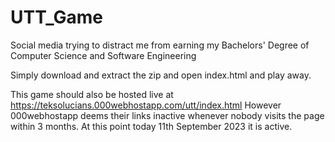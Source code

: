 # UTT_Game
Social media trying to distract me from earning my Bachelors' Degree of Computer Science and Software Engineering

Simply download and extract the zip and open index.html and play away. 

This game should also be hosted live at https://teksolucians.000webhostapp.com/utt/index.html
However 000webhostapp deems their links inactive whenever nobody visits the page within 3 months.  At this point today 11th September 2023 it is active. 
